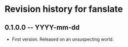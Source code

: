 # Revision history for fanslate

## 0.1.0.0 -- YYYY-mm-dd

* First version. Released on an unsuspecting world.
